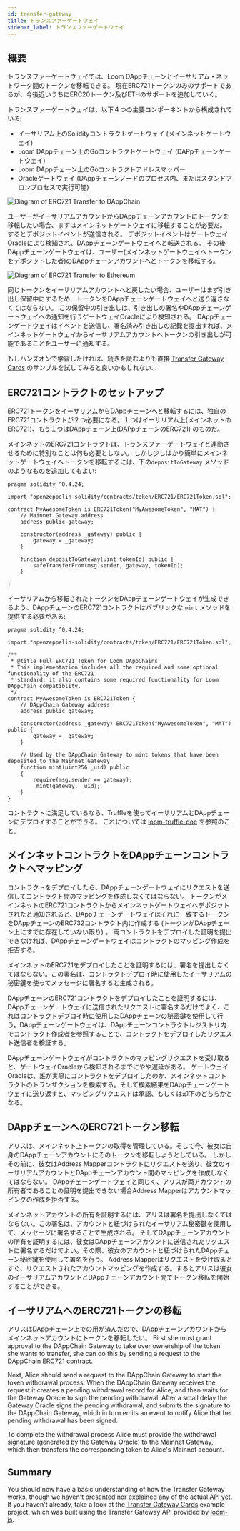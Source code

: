```yaml
---
id: transfer-gateway
title: トランスファーゲートウェイ
sidebar_label: トランスファーゲートウェイ
---
```

## 概要

トランスファーゲートウェイでは、Loom DAppチェーンとイーサリアム・ネットワーク間のトークンを移転できる。 現在ERC721トークンのみのサポートであるが、今後近いうちにERC20トークン及びETHのサポートを追加していく。

トランスファーゲートウェイは、以下４つの主要コンポーネントから構成されている:

- イーサリアム上のSolidityコントラクトゲートウェイ (メインネットゲートウェイ)
- Loom DAppチェーン上のGoコントラクトゲートウェイ (DAPpチェーンゲートウェイ)
- Loom DAppチェーン上のGoコントラクトアドレスマッパー
- Oracleゲートウェイ (DAppチェーンノードのプロセス内、またはスタンドアロンプロセスで実行可能)

![Diagram of ERC721 Transfer to DAppChain](/developers/img/transfer-gateway-erc721-to-dappchain.png)

ユーザーがイーサリアムアカウントからDAppチェーンアカウントにトークンを移転したい場合、まずはメインネットゲートウェイに移転することが必要だ。 するとデポジットイベントが送信される。 デポジットイベントはゲートウェイOracleにより検知され、DAppチェーンゲートウェイへと転送される。 その後DAppチェーンゲートウェイは、ユーザー(メインネットゲートウェイへトークンをデポジットした者)のDAppチェーンアカウントへとトークンを移転する。

![Diagram of ERC721 Transfer to Ethereum](/developers/img/transfer-gateway-erc721-to-ethereum.png)

同じトークンをイーサリアムアカウントへと戻したい場合、ユーザーはまず引き出し保留中にするため、トークンをDAppチェーンゲートウェイへと送り返さなくてはならない。 この保留中の引き出しは、引き出しの署名やDAppチェーンゲートウェイへの通知を行うゲートウェイOracleにより検知される。 DAppチェーンゲートウェイはイベントを送信し、署名済み引き出しの記録を提出すれば、メインネットゲートウェイからイーサリアムアカウントへトークンの引き出しが可能であることをユーザーに通知する。

もしハンズオンで学習したければ、続きを読むよりも直接 [Transfer Gateway Cards](https://github.com/loomnetwork/cards-gateway-example) のサンプルを試してみると良いかもしれない...

## ERC721コントラクトのセットアップ

ERC721トークンをイーサリアムからDAppチェーンへと移転するには、独自のERC721コントラクトが２つ必要になる。１つはイーサリアム上(メインネットのERC721)、もう１つはDAppチェーン上(DAPpチェーンのERC721) のものだ。

メインネットのERC721コントラクトは、トランスファーゲートウェイと連動させるために特別なことは何も必要としない。 しかし少しばかり簡単にメインネットゲートウェイへトークンを移転するには、下の`depositToGateway` メソッドのようなものを追加してもよい:

```solidity
pragma solidity ^0.4.24;

import "openzeppelin-solidity/contracts/token/ERC721/ERC721Token.sol";

contract MyAwesomeToken is ERC721Token("MyAwesomeToken", "MAT") {
    // Mainnet Gateway address
    address public gateway;

    constructor(address _gateway) public {
        gateway = _gateway;
    }

    function depositToGateway(uint tokenId) public {
        safeTransferFrom(msg.sender, gateway, tokenId);
    }

}
```

イーサリアムから移転されたトークンをDAppチェーンゲートウェイが生成できるよう、DAppチェーンのERC721コントラクトはパブリックな `mint` メソッドを提供する必要がある:

```solidity
pragma solidity ^0.4.24;

import "openzeppelin-solidity/contracts/token/ERC721/ERC721Token.sol";

/**
 * @title Full ERC721 Token for Loom DAppChains
 * This implementation includes all the required and some optional functionality of the ERC721
 * standard, it also contains some required functionality for Loom DAppChain compatiblity.
 */
contract MyAwesomeToken is ERC721Token {
    // DAppChain Gateway address
    address public gateway;

    constructor(address _gateway) ERC721Token("MyAwesomeToken", "MAT") public {
        gateway = _gateway;
    }

    // Used by the DAppChain Gateway to mint tokens that have been deposited to the Mainnet Gateway
    function mint(uint256 _uid) public
    {
        require(msg.sender == gateway);
        _mint(gateway, _uid);
    }
}
```

コントラクトに満足しているなら、Truffleを使ってイーサリアムとDAppチェーンにデプロイすることができる。 これについては [loom-truffle-doc](web3js-loom-provider-truffle.html) を参照のこと。

## メインネットコントラクトをDAppチェーンコントラクトへマッピング

コントラクトをデプロイしたら、DAppチェーンゲートウェイにリクエストを送信してコントラクト間のマッピングを作成しなくてはならない。 トークンがメインネットのERC721コントラクトからメインネットゲートウェイへデポジットされたと通知されると、DAppチェーンゲートウェイはそれに一致するトークンをDAppチェーンのERC732コントラクト内に作成する (トークンがDAppチェーン上にすでに存在していない限り) 。 両コントラクトをデプロイした証明を提出できなければ、DAppチェーンゲートウェイはコントラクトのマッピング作成を拒否する。

メインネットのERC721をデプロイしたことを証明するには、署名を提出しなくてはならない。この署名は、コントラクトデプロイ時に使用したイーサリアムの秘密鍵を使ってメッセージに署名すると生成される。

DAppチェーンのERC721コントラクトをデプロイしたことを証明するには、DAppチェーンゲートウェイに送信されたリクエストに署名するだけでよく、これはコントラクトデプロイ時に使用したDAppチェーンの秘密鍵を使用して行う。DAppチェーンゲートウェイは、DAppチェーンコントラクトレジストリ内でコントラクト作成者を参照することで、コントラクトをデプロイしたリクエスト送信者を検証する。

DAppチェーンゲートウェイがコントラクトのマッピングリクエストを受け取ると、ゲートウェイOracleから検知されるまでにやや遅延がある。 ゲートウェイOracleは、誰が実際にコントラクトをデプロイしたのか、メインネットコントラクトのトランザクションを検索する。そして検索結果をDAppチェーンゲートウェイに送り返すと、マッピングリクエストは承認、もしくは却下のどちらかとなる。

## DAppチェーンへのERC721トークン移転

アリスは、メインネット上トークンの取得を管理している。そして今、彼女は自身のDAppチェーンアカウントにそのトークンを移転しようとしている。 しかしその前に、彼女はAddress Mapperコントラクトにリクエストを送り、彼女のイーサリアムアカウントとDAppチェーンアカウント間のマッピングを作成しなくてはならない。 DAppチェーンゲートウェイと同じく、アリスが両アカウントの所有者であることの証明を提出できない場合Address Mapperはアカウントマッピングの作成を拒否する。

メインネットアカウントの所有を証明するには、アリスは署名を提出しなくてはならない。この署名は、アカウントと紐づけられたイーサリアム秘密鍵を使用して、メッセージに署名することで生成される。 そしてDAppチェーンアカウントの所有を証明するには、彼女はDAppチェーンアカウントに送信されたリクエストに署名するだけでよい。その際、彼女のアカウントと紐づけられたDAppチェーン秘密鍵を使用して署名を行う。 Address Mapperはリクエストを受け取るとすぐ、リクエストされたアカウントマッピングを作成する。するとアリスは彼女のイーサリアムアカウントとDAppチェーンアカウント間でトークン移転を開始することができる。

## イーサリアムへのERC721トークンの移転

アリスはDAppチェーン上での用が済んだので、DAppチェーンアカウントからメインネットアカウントにトークンを移転したい。 First she must grant approval to the DAppChain Gateway to take over ownership of the token she wants to transfer, she can do this by sending a request to the DAppChain ERC721 contract.

Next, Alice should send a request to the DAppChain Gateway to start the token withdrawal process. When the DAppChain Gateway receives the request it creates a pending withdrawal record for Alice, and then waits for the Gateway Oracle to sign the pending withdrawal. After a small delay the Gateway Oracle signs the pending withdrawal, and submits the signature to the DAppChain Gateway, which in turn emits an event to notify Alice that her pending withdrawal has been signed.

To complete the withdrawal process Alice must provide the withdrawal signature (generated by the Gateway Oracle) to the Mainnet Gateway, which then transfers the corresponding token to Alice's Mainnet account.

## Summary

You should now have a basic understanding of how the Transfer Gateway works, though we haven't presented nor explained any of the actual API yet. If you haven't already, take a look at the [Transfer Gateway Cards](https://github.com/loomnetwork/cards-gateway-example) example project, which was built using the Transfer Gateway API provided by [loom-js](https://github.com/loomnetwork/loom-js).
